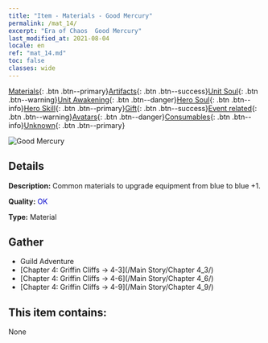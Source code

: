 ```yaml
---
title: "Item - Materials - Good Mercury"
permalink: /mat_14/
excerpt: "Era of Chaos  Good Mercury"
last_modified_at: 2021-08-04
locale: en
ref: "mat_14.md"
toc: false
classes: wide
---
```

 [Materials](/Items/){: .btn .btn--primary}[Artifacts](/Items/Artifacts/){: .btn .btn--success}[Unit Soul](/Items/UnitSoul/){: .btn .btn--warning}[Unit Awakening](/Items/UnitAwakening/){: .btn .btn--danger}[Hero Soul](/Items/HeroSoul/){: .btn .btn--info}[Hero Skill](/Items/HeroSkill/){: .btn .btn--primary}[Gift](/Items/Gift/){: .btn .btn--success}[Event related](/Items/Events/){: .btn .btn--warning}[Avatars](/Items/Avatars/){: .btn .btn--danger}[Consumables](/Items/Consumables/){: .btn .btn--info}[Unknown](/Items/Unknown/){: .btn .btn--primary}

 ![Good Mercury](/images/t/i_cailiao_shuiyin1.png)

## Details
 **Description:** Common materials to upgrade equipment from blue to blue +1.

 **Quality:** <span style="color: #0000CD">OK</span>

 **Type:** Material

## Gather

*    Guild Adventure 
*    [Chapter 4: Griffin Cliffs -> 4-3](/Main Story/Chapter 4_3/) 
*    [Chapter 4: Griffin Cliffs -> 4-6](/Main Story/Chapter 4_6/) 
*    [Chapter 4: Griffin Cliffs -> 4-9](/Main Story/Chapter 4_9/) 

## This item contains:

  None

